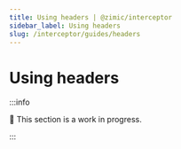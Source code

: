 ```yaml
---
title: Using headers | @zimic/interceptor
sidebar_label: Using headers
slug: /interceptor/guides/headers
---
```


# Using headers

:::info

🚧 This section is a work in progress.

:::
